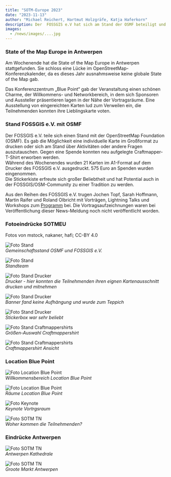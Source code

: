 ```yaml
---
title: "SOTM-Europe 2023"
date: "2023-11-13"
author: "Michael Reichert, Hartmut Holzgräfe, Katja Haferkorn"
description: Der  FOSSGIS e.V hat sich am Stand der OSMF beteiligt und sich auf der SOTM-Europe 2023 präsentiert.
images:
  - /news/images/....jpg
---
```

### State of the Map Europe in Antwerpen

Am Wochenende hat die State of the Map Europe in Antwerpen stattgefunden. Sie schloss eine Lücke im OpenStreetMap-Konferenzkalender, da es dieses Jahr ausnahmsweise keine globale State of the Map gab.

Das Konferenzzentrum „Blue Point“ gab der Veranstaltung einen schönen Charme, der Willkommens- und Networkbereich, in dem sich Sponsoren und Aussteller präsentieren lagen in der Nähe der Vortragsräume. Eine Ausstellung von eingereichten Karten lud zum Verweilen ein, die Teilnehmenden konnten ihre Lieblingskarte voten.

### Stand FOSSGIS e.V. mit OSMF 
 
Der FOSSGIS e.V. teile sich einen Stand mit der OpenStreetMap Foundation (OSMF). Es gab die Möglichkeit eine individuelle Karte im Großformat zu drucken oder sich am Stand über Aktivitäten oder andere Fragen auszutauschen. Gegen eine Spende konnten neu aufgelegte Craftmapper-T-Shirt erworben werden.   
Während des Wochenendes wurden 21 Karten im A1-Format auf dem Drucker des FOSSGIS e.V. ausgedruckt. 575 Euro an Spenden wurden eingenommen.   
Die Stickerkiste erfreute sich großer Beliebtheit und hat Potential auch in der FOSSGIS/OSM-Community zu einer Tradition zu werden. 

Aus den Reihen des FOSSGIS e.V. trugen Jochen Topf, Sarah Hoffmann, Martin Raifer und Roland Olbricht mit Vorträgen, Lightning Talks und Workshops zum [Programm](https://stateofthemap.eu/program) bei. Die Vortragsaufzeichnungen waren bei Veröffentlichung dieser News-Meldung noch nicht veröffentlicht worden.

### Fotoeindrücke SOTMEU
Fotos von mstock, nakaner, hafi; CC-BY 4.0 

![Foto Stand](/news/images/2023-11-13_STOM-EU_Standteam_H_K.jpg)   
*Gemeinschaftsstand OSMF und FOSSGIS e.V.*

![Foto Stand](/news/images/2023-11-13_STOM-EU_Standteam.jpg)   
*Standteam*

![Foto Stand Drucker](/news/images/2023-11-13_STOM-EU_Drucker.jpg)   
*Drucker - hier konnten die Teilnehmenden ihren eignen Kartenausschnitt drucken und mitnehmen*

![Foto Stand Drucker](/news/images/2023-11-13_STOM-EU_Teppich.jpg)   
*Banner fand keine Aufhängung und wurde zum Teppich*

![Foto Stand Drucker](/news/images/2023-11-13_STOM-EU_Stickerbox.jpg)   
*Stickerbox war sehr beliebt*

![Foto Stand Craftmappershirts](/news/images/2023-11-13_STOM-EU_Craftmappershirts.jpg)   
*Größen-Auswahl Craftmappershirt*

![Foto Stand Craftmappershirts](/news/images/2023-11-13_STOM-EU_Craftmappershirt_Ansicht.jpg)   
*Craftmappershirt Ansicht*   

### Location Blue Point   

![Foto Location Blue Point](/news/images/2023-11-13_STOM-EU_Willkommen-SOTM.jpg)   
*Willkommensbereich Location Blue Point*  

![Foto Location Blue Point](/news/images/2023-11-13_STOM-EU_Rooms.jpg)   
*Räume Location Blue Point*  

![Foto Keynote](/news/images/2023-11-13_STOM-EU_Vortragsraum_.jpg)   
*Keynote Vortrgsraum*  

![Foto SOTM TN](/news/images/2023-11-13_STOM-EU_Verortung-TN.jpg)   
*Woher kommen die Teilnehmenden?*  


### Eindrücke Antwerpen
![Foto SOTM TN](/news/images/2023-11-13_STOM-EU_Kathedrale_Antwerpen.jpg)   
*Antwerpen Kathedrale*   

![Foto SOTM TN](/news/images/2023-11-13_STOM-EU_Grotemart_Antwerpen.jpg)   
*Groote Markt Antwerpen*


